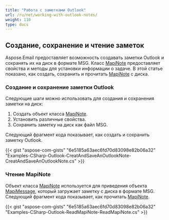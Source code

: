 ```yaml
---
title: "Работа с заметками Outlook"
url: /ru/net/working-with-outlook-notes/
weight: 110
type: docs
---
```


## **Создание, сохранение и чтение заметок**

Aspose.Email предоставляет возможность создавать заметки Outlook и сохранять их на диск в формате MSG. Класс [MapiNote](https://reference.aspose.com/email/net/aspose.email.mapi/mapinote/) предоставляет свойства и методы для установки информации о задаче. В этой статье показано, как создать, сохранить и прочитать [MapiNote](https://reference.aspose.com/email/net/aspose.email.mapi/mapinote/) с диска.

### **Создание и сохранение заметки Outlook**

Следующие шаги можно использовать для создания и сохранения заметки на диск:

1. Создать объект класса [MapiNote](https://reference.aspose.com/email/net/aspose.email.mapi/mapinote/).
1. Установить различные свойства.
1. Сохранить заметку на диск как файл MSG.

Следующий фрагмент кода показывает, как создать и сохранить заметку Outlook.

{{< gist "aspose-com-gists" "6e5185a63aec6fd70d83098e82b06a32" "Examples-CSharp-Outlook-CreatAndSaveAnOutlookNote-CreatAndSaveAnOutlookNote.cs" >}}

### **Чтение MapiNote**

Объект класса [MapiNote](https://reference.aspose.com/email/net/aspose.email.mapi/mapinote/) используется для приведения объекта [MapiMessage](https://reference.aspose.com/email/net/aspose.email.mapi/mapimessage/), который загружает заметку с диска в формате MSG. Следующий фрагмент кода показывает, как прочитать [MapiNote](https://reference.aspose.com/email/net/aspose.email.mapi/mapinote/).

{{< gist "aspose-com-gists" "6e5185a63aec6fd70d83098e82b06a32" "Examples-CSharp-Outlook-ReadMapiNote-ReadMapiNote.cs" >}}

